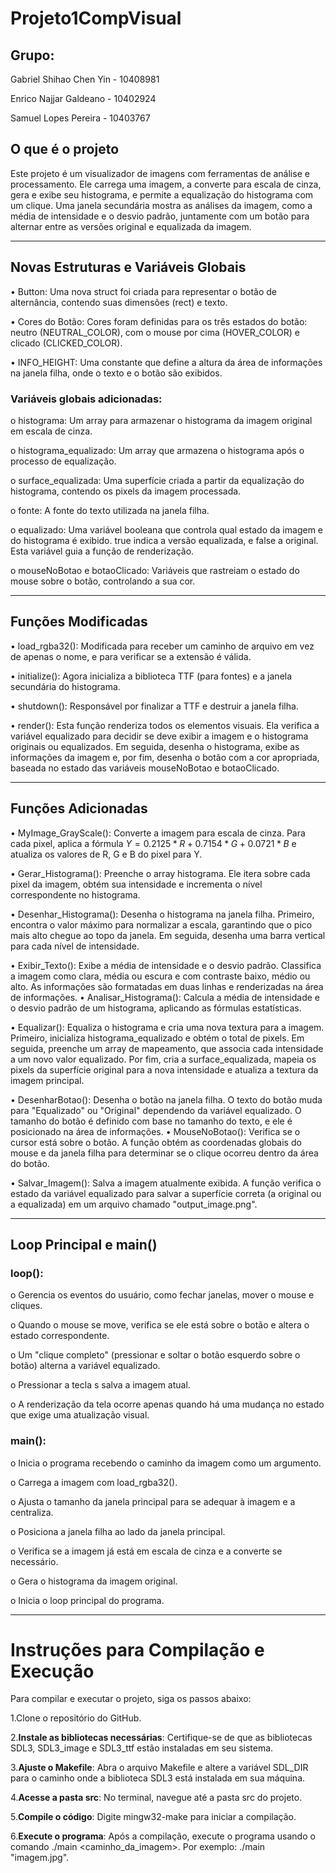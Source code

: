 # Projeto1CompVisual
## Grupo:

Gabriel Shihao Chen Yin - 10408981 

Enrico Najjar Galdeano - 10402924 

Samuel Lopes Pereira - 10403767 

## O que é o projeto

Este projeto é um visualizador de imagens com ferramentas de análise e processamento. Ele carrega uma imagem, a converte para escala de cinza, gera e exibe seu histograma, e permite a equalização do histograma com um clique. Uma janela secundária mostra as análises da imagem, como a média de intensidade e o desvio padrão, juntamente com um botão para alternar entre as versões original e equalizada da imagem.
________________________________________

## Novas Estruturas e Variáveis Globais

•	Button: Uma nova struct foi criada para representar o botão de alternância, contendo suas dimensões (rect) e texto.

•	Cores do Botão: Cores foram definidas para os três estados do botão: neutro (NEUTRAL_COLOR), com o mouse por cima (HOVER_COLOR) e clicado (CLICKED_COLOR).

•	INFO_HEIGHT: Uma constante que define a altura da área de informações na janela filha, onde o texto e o botão são exibidos.

### Variáveis globais adicionadas:

o	histograma: Um array para armazenar o histograma da imagem original em escala de cinza.

o	histograma_equalizado: Um array que armazena o histograma após o processo de equalização.

o	surface_equalizada: Uma superfície criada a partir da equalização do histograma, contendo os pixels da imagem processada.

o	fonte: A fonte do texto utilizada na janela filha.

o	equalizado: Uma variável booleana que controla qual estado da imagem e do histograma é exibido. true indica a versão equalizada, e false a original. Esta variável guia a função de renderização.

o	mouseNoBotao e botaoClicado: Variáveis que rastreiam o estado do mouse sobre o botão, controlando a sua cor.

________________________________________

## Funções Modificadas

•	load_rgba32(): Modificada para receber um caminho de arquivo em vez de apenas o nome, e para verificar se a extensão é válida.

•	initialize(): Agora inicializa a biblioteca TTF (para fontes) e a janela secundária do histograma.

•	shutdown(): Responsável por finalizar a TTF e destruir a janela filha.

•	render(): Esta função renderiza todos os elementos visuais. Ela verifica a variável equalizado para decidir se deve exibir a imagem e o histograma originais ou equalizados. Em seguida, desenha o histograma, exibe as informações da imagem e, por fim, desenha o botão com a cor apropriada, baseada no estado das variáveis mouseNoBotao e botaoClicado.

________________________________________

## Funções Adicionadas

•	MyImage_GrayScale(): Converte a imagem para escala de cinza. Para cada pixel, aplica a fórmula $Y = 0.2125*R + 0.7154*G + 0.0721*B$ e atualiza os valores de R, G e B do pixel para Y.

•	Gerar_Histograma(): Preenche o array histograma. Ele itera sobre cada pixel da imagem, obtém sua intensidade e incrementa o nível correspondente no histograma.

•	Desenhar_Histograma(): Desenha o histograma na janela filha. Primeiro, encontra o valor máximo para normalizar a escala, garantindo que o pico mais alto chegue ao topo da janela. Em seguida, desenha uma barra vertical para cada nível de intensidade.

•	Exibir_Texto(): Exibe a média de intensidade e o desvio padrão. Classifica a imagem como clara, média ou escura e com contraste baixo, médio ou alto. As informações são formatadas em duas linhas e renderizadas na área de informações.
•	Analisar_Histograma(): Calcula a média de intensidade e o desvio padrão de um histograma, aplicando as fórmulas estatísticas.

•	Equalizar(): Equaliza o histograma e cria uma nova textura para a imagem. Primeiro, inicializa histograma_equalizado e obtém o total de pixels. Em seguida, preenche um array de mapeamento, que associa cada intensidade a um novo valor equalizado. Por fim, cria a surface_equalizada, mapeia os pixels da superfície original para a nova intensidade e atualiza a textura da imagem principal.

•	DesenharBotao(): Desenha o botão na janela filha. O texto do botão muda para "Equalizado" ou "Original" dependendo da variável equalizado. O tamanho do botão é definido com base no tamanho do texto, e ele é posicionado na área de informações.
•	MouseNoBotao(): Verifica se o cursor está sobre o botão. A função obtém as coordenadas globais do mouse e da janela filha para determinar se o clique ocorreu dentro da área do botão.

•	Salvar_Imagem(): Salva a imagem atualmente exibida. A função verifica o estado da variável equalizado para salvar a superfície correta (a original ou a equalizada) em um arquivo chamado "output_image.png".

________________________________________

## Loop Principal e main()

###	loop():

o	Gerencia os eventos do usuário, como fechar janelas, mover o mouse e cliques.

o	Quando o mouse se move, verifica se ele está sobre o botão e altera o estado correspondente.

o	Um "clique completo" (pressionar e soltar o botão esquerdo sobre o botão) alterna a variável equalizado.

o	Pressionar a tecla s salva a imagem atual.

o	A renderização da tela ocorre apenas quando há uma mudança no estado que exige uma atualização visual.

###	main():

o	Inicia o programa recebendo o caminho da imagem como um argumento.

o	Carrega a imagem com load_rgba32().

o	Ajusta o tamanho da janela principal para se adequar à imagem e a centraliza.

o	Posiciona a janela filha ao lado da janela principal.

o	Verifica se a imagem já está em escala de cinza e a converte se necessário.

o	Gera o histograma da imagem original.

o	Inicia o loop principal do programa.

________________________________________

# Instruções para Compilação e Execução
Para compilar e executar o projeto, siga os passos abaixo:

1.Clone o repositório do GitHub.

2.**Instale as bibliotecas necessárias**: Certifique-se de que as bibliotecas SDL3, SDL3_image e SDL3_ttf estão instaladas em seu sistema.

3.**Ajuste o Makefile**: Abra o arquivo Makefile e altere a variável SDL_DIR para o caminho onde a biblioteca SDL3 está instalada em sua máquina.

4.**Acesse a pasta src**: No terminal, navegue até a pasta src do projeto.

5.**Compile o código**: Digite mingw32-make para iniciar a compilação.

6.**Execute o programa**: Após a compilação, execute o programa usando o comando ./main <caminho_da_imagem>. Por exemplo: ./main "imagem.jpg".

	
	

